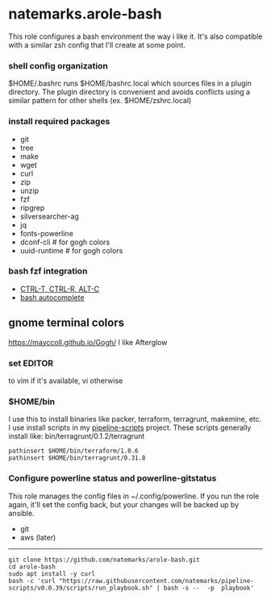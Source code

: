 # natemarks.arole-bash

This role configures a bash environment the way i like it. It's also compatible with a similar zsh config that I'll create at some point.

### shell config organization
$HOME/.bashrc runs $HOME/bashrc.local which sources files in a plugin directory. The plugin directory is convenient and avoids conflicts using a similar pattern for other shells (ex. $HOME/zshrc.local)

### install required packages
 - git
 - tree
 - make
 - wget
 - curl
 - zip
 - unzip
 - fzf
 - ripgrep
 - silversearcher-ag
 - jq
 - fonts-powerline
 - dconf-cli  # for gogh colors
 - uuid-runtime  # for gogh colors

### bash fzf integration
 - [CTRL-T, CTRL-R, ALT-C](https://github.com/junegunn/fzf#key-bindings-for-command-line)
 - [bash autocomplete](https://github.com/junegunn/fzf#fuzzy-completion-for-bash-and-zsh)

## gnome terminal colors
https://mayccoll.github.io/Gogh/
I like Afterglow

### set EDITOR
to vim if it's available, vi otherwise

### $HOME/bin
I use this to install binaries like packer, terraform, terragrunt, makemine, etc. I use install scripts in my [pipeline-scripts](https://github.com/natemarks/pipeline-scripts) project. These scripts generally install like:
bin/terragrunt/0.1.2/terragrunt

```shell
pathinsert $HOME/bin/terraform/1.0.6
pathinsert $HOME/bin/terragrunt/0.31.8
```


### Configure powerline status and powerline-gitstatus

This role manages the config files in ~/.config/powerline. If you run the role again, it'll set the config back, but your changes will be backed up by ansible.
- git
- aws (later)

----------------

```shell
git clone https://github.com/natemarks/arole-bash.git
cd arole-bash
sudo apt install -y curl 
bash -c 'curl "https://raw.githubusercontent.com/natemarks/pipeline-scripts/v0.0.39/scripts/run_playbook.sh" | bash -s --  -p  playbook' 
```
